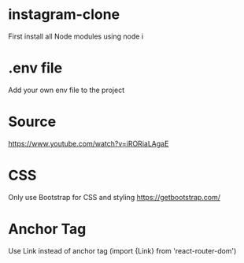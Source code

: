 # instagram-clone
First install all Node modules using node i

# .env file
Add your own env file to the project

# Source
https://www.youtube.com/watch?v=iRORiaLAgaE

# CSS
Only use Bootstrap for CSS and styling https://getbootstrap.com/

# Anchor Tag 
Use Link instead of anchor tag (import {Link} from 'react-router-dom')
